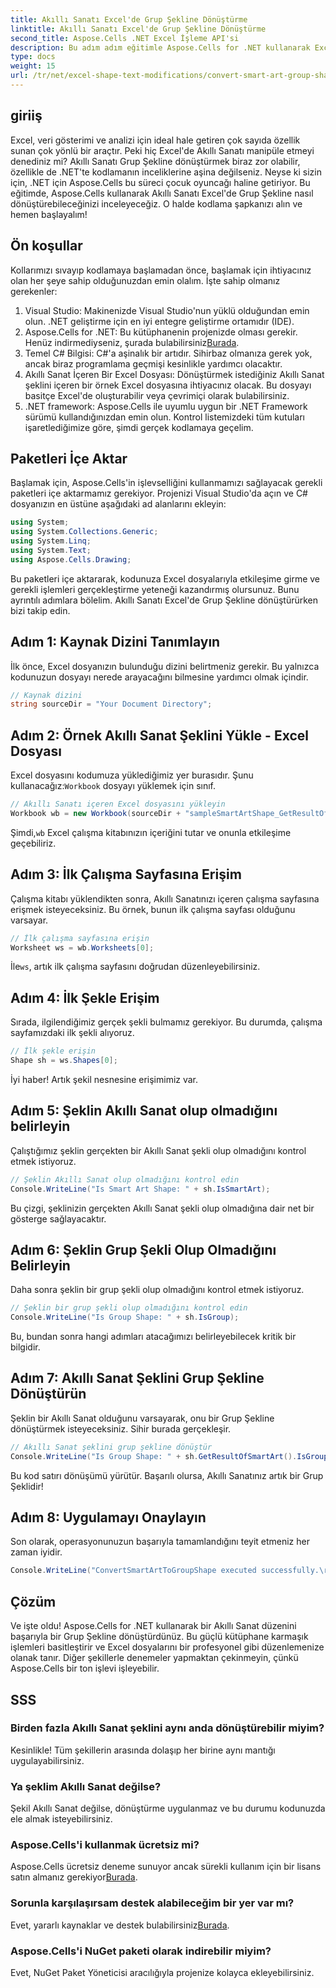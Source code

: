 ```yaml
---
title: Akıllı Sanatı Excel'de Grup Şekline Dönüştürme
linktitle: Akıllı Sanatı Excel'de Grup Şekline Dönüştürme
second_title: Aspose.Cells .NET Excel İşleme API'si
description: Bu adım adım eğitimle Aspose.Cells for .NET kullanarak Excel'de Akıllı Sanatı Grup Şekline nasıl dönüştüreceğinizi öğrenin.
type: docs
weight: 15
url: /tr/net/excel-shape-text-modifications/convert-smart-art-group-shape-excel/
---
```

## giriiş
Excel, veri gösterimi ve analizi için ideal hale getiren çok sayıda özellik sunan çok yönlü bir araçtır. Peki hiç Excel'de Akıllı Sanatı manipüle etmeyi denediniz mi? Akıllı Sanatı Grup Şekline dönüştürmek biraz zor olabilir, özellikle de .NET'te kodlamanın inceliklerine aşina değilseniz. Neyse ki sizin için, .NET için Aspose.Cells bu süreci çocuk oyuncağı haline getiriyor. Bu eğitimde, Aspose.Cells kullanarak Akıllı Sanatı Excel'de Grup Şekline nasıl dönüştürebileceğinizi inceleyeceğiz. O halde kodlama şapkanızı alın ve hemen başlayalım!
## Ön koşullar
Kollarımızı sıvayıp kodlamaya başlamadan önce, başlamak için ihtiyacınız olan her şeye sahip olduğunuzdan emin olalım. İşte sahip olmanız gerekenler:
1. Visual Studio: Makinenizde Visual Studio'nun yüklü olduğundan emin olun. .NET geliştirme için en iyi entegre geliştirme ortamıdır (IDE).
2.  Aspose.Cells for .NET: Bu kütüphanenin projenizde olması gerekir. Henüz indirmediyseniz, şurada bulabilirsiniz[Burada](https://releases.aspose.com/cells/net/).
3. Temel C# Bilgisi: C#'a aşinalık bir artıdır. Sihirbaz olmanıza gerek yok, ancak biraz programlama geçmişi kesinlikle yardımcı olacaktır.
4. Akıllı Sanat İçeren Bir Excel Dosyası: Dönüştürmek istediğiniz Akıllı Sanat şeklini içeren bir örnek Excel dosyasına ihtiyacınız olacak. Bu dosyayı basitçe Excel'de oluşturabilir veya çevrimiçi olarak bulabilirsiniz.
5. .NET framework: Aspose.Cells ile uyumlu uygun bir .NET Framework sürümü kullandığınızdan emin olun.
Kontrol listemizdeki tüm kutuları işaretlediğimize göre, şimdi gerçek kodlamaya geçelim.
## Paketleri İçe Aktar
Başlamak için, Aspose.Cells'in işlevselliğini kullanmamızı sağlayacak gerekli paketleri içe aktarmamız gerekiyor. Projenizi Visual Studio'da açın ve C# dosyanızın en üstüne aşağıdaki ad alanlarını ekleyin:
```csharp
using System;
using System.Collections.Generic;
using System.Linq;
using System.Text;
using Aspose.Cells.Drawing;
```
Bu paketleri içe aktararak, kodunuza Excel dosyalarıyla etkileşime girme ve gerekli işlemleri gerçekleştirme yeteneği kazandırmış olursunuz.
Bunu ayrıntılı adımlara bölelim. Akıllı Sanatı Excel'de Grup Şekline dönüştürürken bizi takip edin.
## Adım 1: Kaynak Dizini Tanımlayın
İlk önce, Excel dosyanızın bulunduğu dizini belirtmeniz gerekir. Bu yalnızca kodunuzun dosyayı nerede arayacağını bilmesine yardımcı olmak içindir.
```csharp
// Kaynak dizini
string sourceDir = "Your Document Directory";
```
## Adım 2: Örnek Akıllı Sanat Şeklini Yükle - Excel Dosyası
 Excel dosyasını kodumuza yüklediğimiz yer burasıdır. Şunu kullanacağız:`Workbook` dosyayı yüklemek için sınıf.
```csharp
// Akıllı Sanatı içeren Excel dosyasını yükleyin
Workbook wb = new Workbook(sourceDir + "sampleSmartArtShape_GetResultOfSmartArt.xlsx");
```
 Şimdi,`wb` Excel çalışma kitabınızın içeriğini tutar ve onunla etkileşime geçebiliriz.
## Adım 3: İlk Çalışma Sayfasına Erişim
Çalışma kitabı yüklendikten sonra, Akıllı Sanatınızı içeren çalışma sayfasına erişmek isteyeceksiniz. Bu örnek, bunun ilk çalışma sayfası olduğunu varsayar.
```csharp
// İlk çalışma sayfasına erişin
Worksheet ws = wb.Worksheets[0];
```
 İle`ws`, artık ilk çalışma sayfasını doğrudan düzenleyebilirsiniz.
## Adım 4: İlk Şekle Erişim
Sırada, ilgilendiğimiz gerçek şekli bulmamız gerekiyor. Bu durumda, çalışma sayfamızdaki ilk şekli alıyoruz.
```csharp
// İlk şekle erişin
Shape sh = ws.Shapes[0];
```
İyi haber! Artık şekil nesnesine erişimimiz var.
## Adım 5: Şeklin Akıllı Sanat olup olmadığını belirleyin
Çalıştığımız şeklin gerçekten bir Akıllı Sanat şekli olup olmadığını kontrol etmek istiyoruz. 
```csharp
// Şeklin Akıllı Sanat olup olmadığını kontrol edin
Console.WriteLine("Is Smart Art Shape: " + sh.IsSmartArt);
```
Bu çizgi, şeklinizin gerçekten Akıllı Sanat şekli olup olmadığına dair net bir gösterge sağlayacaktır.
## Adım 6: Şeklin Grup Şekli Olup Olmadığını Belirleyin
Daha sonra şeklin bir grup şekli olup olmadığını kontrol etmek istiyoruz. 
```csharp
// Şeklin bir grup şekli olup olmadığını kontrol edin
Console.WriteLine("Is Group Shape: " + sh.IsGroup);
```
Bu, bundan sonra hangi adımları atacağımızı belirleyebilecek kritik bir bilgidir.
## Adım 7: Akıllı Sanat Şeklini Grup Şekline Dönüştürün
Şeklin bir Akıllı Sanat olduğunu varsayarak, onu bir Grup Şekline dönüştürmek isteyeceksiniz. Sihir burada gerçekleşir.
```csharp
// Akıllı Sanat şeklini grup şekline dönüştür
Console.WriteLine("Is Group Shape: " + sh.GetResultOfSmartArt().IsGroup);
```
Bu kod satırı dönüşümü yürütür. Başarılı olursa, Akıllı Sanatınız artık bir Grup Şeklidir!
## Adım 8: Uygulamayı Onaylayın
Son olarak, operasyonunuzun başarıyla tamamlandığını teyit etmeniz her zaman iyidir.
```csharp
Console.WriteLine("ConvertSmartArtToGroupShape executed successfully.\r\n");
```

## Çözüm
Ve işte oldu! Aspose.Cells for .NET kullanarak bir Akıllı Sanat düzenini başarıyla bir Grup Şekline dönüştürdünüz. Bu güçlü kütüphane karmaşık işlemleri basitleştirir ve Excel dosyalarını bir profesyonel gibi düzenlemenize olanak tanır. Diğer şekillerle denemeler yapmaktan çekinmeyin, çünkü Aspose.Cells bir ton işlevi işleyebilir. 
## SSS
### Birden fazla Akıllı Sanat şeklini aynı anda dönüştürebilir miyim?
Kesinlikle! Tüm şekillerin arasında dolaşıp her birine aynı mantığı uygulayabilirsiniz.
### Ya şeklim Akıllı Sanat değilse?
Şekil Akıllı Sanat değilse, dönüştürme uygulanmaz ve bu durumu kodunuzda ele almak isteyebilirsiniz.
### Aspose.Cells'i kullanmak ücretsiz mi?
 Aspose.Cells ücretsiz deneme sunuyor ancak sürekli kullanım için bir lisans satın almanız gerekiyor[Burada](https://purchase.aspose.com/buy).
### Sorunla karşılaşırsam destek alabileceğim bir yer var mı?
 Evet, yararlı kaynaklar ve destek bulabilirsiniz[Burada](https://forum.aspose.com/c/cells/9).
### Aspose.Cells'i NuGet paketi olarak indirebilir miyim?
Evet, NuGet Paket Yöneticisi aracılığıyla projenize kolayca ekleyebilirsiniz.